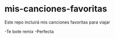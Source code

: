 ﻿# mis-canciones-favoritas
Este repo incluirá mis canciones favoritas para viajar

-Te bote remix
-Perfecta